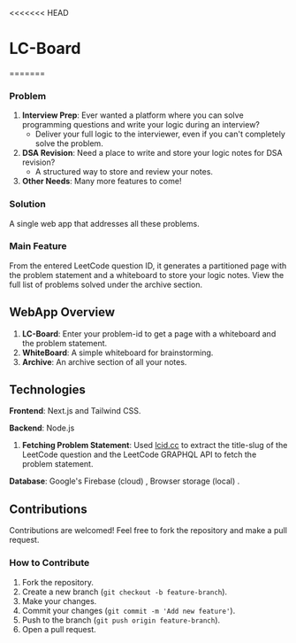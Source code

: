 <<<<<<< HEAD
# LC-Board
=======
### Problem

1. **Interview Prep**: Ever wanted a platform where you can solve programming questions and write your logic during an
   interview?
    - Deliver your full logic to the interviewer, even if you can't completely solve the problem.
2. **DSA Revision**: Need a place to write and store your logic notes for DSA revision?
    - A structured way to store and review your notes.
3. **Other Needs**: Many more features to come!

### Solution

A single web app that addresses all these problems.


### Main Feature

From the entered LeetCode question ID, it generates a partitioned page with the problem statement and a whiteboard to
store your logic notes. View the full list of problems solved under the archive section.

## WebApp Overview

1. **LC-Board**: Enter your problem-id to get a page with a whiteboard and the problem statement.
2. **WhiteBoard**: A simple whiteboard for brainstorming.
3. **Archive**: An archive section of all your notes.

## Technologies

**Frontend**: Next.js and Tailwind CSS.

**Backend**: Node.js

1. **Fetching Problem Statement**: Used [lcid.cc](https://lcid.cc) to extract the title-slug of the LeetCode question
   and the LeetCode GRAPHQL API to fetch the problem statement.

**Database**: Google's Firebase (cloud) , Browser storage (local) .



## Contributions

Contributions are welcomed! Feel free to fork the repository and make a pull request.

### How to Contribute

1. Fork the repository.
2. Create a new branch (`git checkout -b feature-branch`).
3. Make your changes.
4. Commit your changes (`git commit -m 'Add new feature'`).
5. Push to the branch (`git push origin feature-branch`).
6. Open a pull request.


